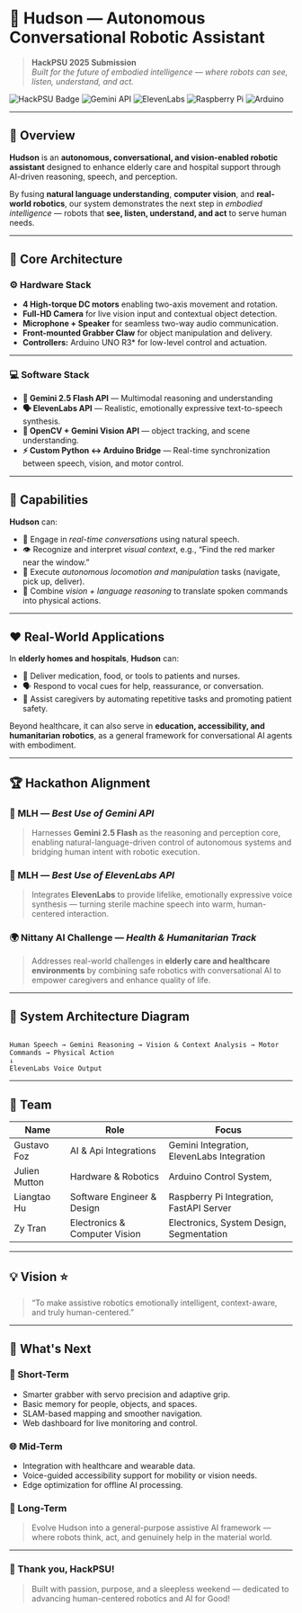 # 🤖 Hudson — Autonomous Conversational Robotic Assistant

> **HackPSU 2025 Submission**  
> *Built for the future of embodied intelligence — where robots can see, listen, understand, and act.*

![HackPSU Badge](https://img.shields.io/badge/HackPSU-2025-blue?style=for-the-badge)
![Gemini API](https://img.shields.io/badge/Gemini_2.5_Flash-Enabled-orange?style=for-the-badge)
![ElevenLabs](https://img.shields.io/badge/ElevenLabs-Voice_AI-red?style=for-the-badge)
![Raspberry Pi](https://img.shields.io/badge/Raspberry_Pi-3B+-green?style=for-the-badge)
![Arduino](https://img.shields.io/badge/Arduino-UNO_R3-blue?style=for-the-badge)

---

## 🌟 Overview

**Hudson** is an **autonomous, conversational, and vision-enabled robotic assistant** designed to enhance elderly care and hospital support through AI-driven reasoning, speech, and perception.  

By fusing **natural language understanding**, **computer vision**, and **real-world robotics**, our system demonstrates the next step in *embodied intelligence* — robots that **see, listen, understand, and act** to serve human needs.

---

## 🧠 Core Architecture

### ⚙️ Hardware Stack
- **4 High-torque DC motors** enabling two-axis movement and rotation.  
- **Full-HD Camera** for live vision input and contextual object detection.  
- **Microphone + Speaker** for seamless two-way audio communication.  
- **Front-mounted Grabber Claw** for object manipulation and delivery.  
- **Controllers:**  Arduino UNO R3* for low-level control and actuation.  


---

### 💻 Software Stack
- **🧠 Gemini 2.5 Flash API** — Multimodal reasoning and understanding
- **🗣️ ElevenLabs API** — Realistic, emotionally expressive text-to-speech synthesis.  
- **🎥 OpenCV + Gemini Vision API** —  object tracking, and scene understanding.  
- **⚡ Custom Python ↔ Arduino Bridge** — Real-time synchronization between speech, vision, and motor control.

---

## 🤖 Capabilities

**Hudson** can:
- 💬 Engage in *real-time conversations* using natural speech.  
- 👁️ Recognize and interpret *visual context*, e.g., “Find the red marker near the window.”  
- 🚗 Execute *autonomous locomotion and manipulation* tasks (navigate, pick up, deliver).  
- 🧩 Combine *vision + language reasoning* to translate spoken commands into physical actions.  

---

## ❤️ Real-World Applications

In **elderly homes and hospitals**, **Hudson** can:
- 💊 Deliver medication, food, or tools to patients and nurses.  
- 🗣️ Respond to vocal cues for help, reassurance, or conversation.  
- 🤝 Assist caregivers by automating repetitive tasks and promoting patient safety.  

Beyond healthcare, it can also serve in **education, accessibility, and humanitarian robotics**, as a general framework for conversational AI agents with embodiment.

---

## 🏆 Hackathon Alignment

### 🧠 MLH — *Best Use of Gemini API*
> Harnesses **Gemini 2.5 Flash** as the reasoning and perception core, enabling natural-language-driven control of autonomous systems and bridging human intent with robotic execution.

### 🎤 MLH — *Best Use of ElevenLabs API*
> Integrates **ElevenLabs** to provide lifelike, emotionally expressive voice synthesis — turning sterile machine speech into warm, human-centered interaction.

### 🌍 Nittany AI Challenge — *Health & Humanitarian Track*
> Addresses real-world challenges in **elderly care and healthcare environments** by combining safe robotics with conversational AI to empower caregivers and enhance quality of life.

---

## 🧩 System Architecture Diagram

```

Human Speech → Gemini Reasoning → Vision & Context Analysis → Motor Commands → Physical Action
↓
ElevenLabs Voice Output

````

---

## 👥 Team

| Name          | Role                          | Focus                                         |
| --------------| ----------------------------- | --------------------------------------------- |
| Gustavo Foz   | AI & Api Integrations         | Gemini Integration, ElevenLabs Integration    |
| Julien Mutton | Hardware & Robotics           | Arduino Control System,                       |
| Liangtao Hu  | Software Engineer & Design    | Raspberry Pi Integration, FastAPI Server      |
| Zy Tran       | Electronics & Computer Vision | Electronics, System Design, Segmentation      |

---

## 💡 Vision ⭐

> “To make assistive robotics emotionally intelligent, context-aware, and truly human-centered.”

---

## 🚀 What's Next

### 🧩 Short-Term
- Smarter grabber with servo precision and adaptive grip.  
- Basic memory for people, objects, and spaces.  
- SLAM-based mapping and smoother navigation.  
- Web dashboard for live monitoring and control.

### 🌐 Mid-Term
- Integration with healthcare and wearable data.  
- Voice-guided accessibility support for mobility or vision needs.  
- Edge optimization for offline AI processing.

### 💭 Long-Term
> Evolve Hudson into a general-purpose assistive AI framework — where robots think, act, and genuinely help in the material world.

---

### 💙 Thank you, HackPSU!
> Built with passion, purpose, and a sleepless weekend — dedicated to advancing human-centered robotics and AI for Good!

```
